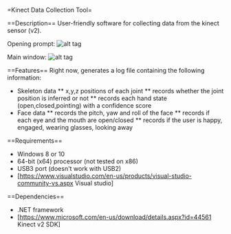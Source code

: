 =Kinect Data Collection Tool=

==Description==
User-friendly software for collecting data from the kinect sensor (v2). 

Opening prompt:
![alt tag](https://dl.dropboxusercontent.com/u/2554340/Github/prompt.PNG)

Main window:
![alt tag](https://dl.dropboxusercontent.com/u/2554340/Github/kinect_view.PNG)


==Features==
Right now, generates a log file containing the following information:
* Skeleton data
** x,y,z positions of each joint 
** records whether the joint position is inferred or not
** records each hand state (open,closed,pointing) with a confidence score
* Face data
** records the pitch, yaw and roll of the face
** records if each eye and the mouth are open/closed
** records if the user is happy, engaged, wearing glasses, looking away

==Requirements==
* Windows 8 or 10
* 64-bit (x64) processor (not tested on x86)
* USB3 port (doesn't work with USB2)
* [https://www.visualstudio.com/en-us/products/visual-studio-community-vs.aspx Visual studio]

==Dependencies==
* .NET framework
* [https://www.microsoft.com/en-us/download/details.aspx?id=44561 Kinect v2 SDK]

